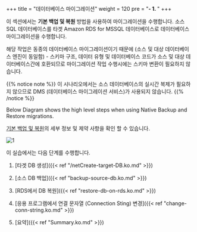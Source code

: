 +++
title = "데이터베이스 마이그레이션"
weight = 120
pre = "<b>- 1. </b>"
+++


이 섹션에서는 **기본 백업 및 복원** 방법을 사용하여 마이그레이션을 수행합니다. 소스 SQL 데이터베이스를 타겟 Amazon RDS for MSSQL 데이터베이스로 데이터베이스 마이그레이션을 수행합니다.

해당 작업은 동종의 데이터베이스 마이그레이션이기 때문에 (소스 및 대상 데이터베이스 엔진이 동일함) - 스키마 구조, 데이터 유형 및 데이터베이스 코드가 소스 및 대상 데이터베이스간에 호환되므로 마이그레이션 작업 수행시에는 스키마 변환이 필요하지 않습니다.

{{% notice note %}}
이 시나리오에서는 소스 데이터베이스의 실시간 복제가 필요하지 않으므로 DMS (데이터베이스 마이그레이션 서비스)가 사용되지 않습니다.
{{% /notice %}}

Below Diagram shows the high level steps when using Native Backup and Restore migrations.

<a href="https://docs.aws.amazon.com/AmazonRDS/latest/UserGuide/SQLServer.Procedural.Importing.html" target="_blank">기본 백업 및 복원</a>의 세부 정보 및 제약 사항을 확인 할 수 있습니다.

![1](/db-mig/net-db-migration-overview.png)

이 실습에서는 다음 단계를 수행합니다.

1. [타겟 DB 생성]({{< ref "/netCreate-target-DB.ko.md" >}})

2. [소스 DB 백업]({{< ref "backup-source-db.ko.md" >}})

3. [RDS에서 DB 복원]({{< ref "restore-db-on-rds.ko.md" >}})

4. [응용 프로그램에서 연결 문자열 (Connection Sting) 변경]({{< ref "change-conn-string.ko.md" >}})

5. [요약]({{< ref "Summary.ko.md" >}})
